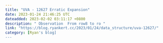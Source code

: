 ```yaml
---
title: "UVA - 12627 Erratic Expansion"
date: 2023-01-24 21:46:25 UTC
dateadded: 2023-02-02 03:11:17 +0800
description: " Observation  From row8 to ro "
link: "https://blog.ryankert.cc/2023/01/24/data_structure/uva-12627/"
category: [Ryan's blog]
---
```

